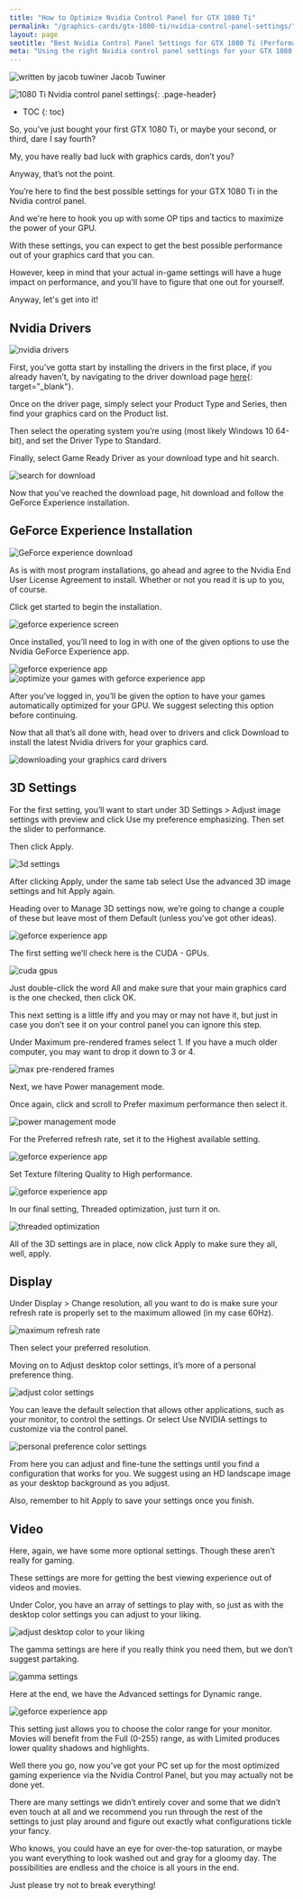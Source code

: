 ```yaml
---
title: "How to Optimize Nvidia Control Panel for GTX 1080 Ti" 
permalink: "/graphics-cards/gtx-1080-ti/nvidia-control-panel-settings/"
layout: page
seotitle: "Best Nvidia Control Panel Settings for GTX 1080 Ti (Performance)" 
meta: "Using the right Nvidia control panel settings for your GTX 1080 Ti is going to make or break your experience. We're going to show you how to optimize them for performance!"
---
```


<div class="author-line">
	<img class="author-image" alt="written by jacob tuwiner" src="/img/profile/close.jpg" />
	<span>Jacob Tuwiner</span>
</div>

![1080 Ti Nvidia control panel settings](/img/header/1080ti-control-panel.png){: .page-header}

* TOC 
{: toc}

So, you’ve just bought your first GTX 1080 Ti, or maybe your second, or third, dare I say fourth? 

My, you have really bad luck with graphics cards, don’t you? 

Anyway, that’s not the point. 

You’re here to find the best possible settings for your GTX 1080 Ti in the Nvidia control panel. 

And we're here to hook you up with some OP tips and tactics to maximize the power of your GPU. 

With these settings, you can expect to get the best possible performance out of your graphics card that you can. 

However, keep in mind that your actual in-game settings will have a huge impact on performance, and you'll have to figure that one out for yourself. 

Anyway, let's get into it! 

## Nvidia Drivers

<img class="lazyload img-center" data-src="/img/gpu/1080ti/control-panel/Image17.jpg" alt="nvidia drivers" />

First, you’ve gotta start by installing the drivers in the first place, if you already haven’t, by navigating to the driver download page [here](https://www.nvidia.com/Download/index.aspx?lang=en-us){: target="_blank"}.

Once on the driver page, simply select your Product Type and Series, then find your graphics card on the Product list.

Then select the operating system you’re using (most likely Windows 10 64-bit), and set the Driver Type to Standard.

Finally, select Game Ready Driver as your download type and hit search.

<img class="lazyload img-center" data-src="/img/gpu/1080ti/control-panel/Image18.jpg" alt="search for download" />

Now that you’ve reached the download page, hit download and follow the GeForce Experience installation.

## GeForce Experience Installation

<img class="lazyload img-center" data-src="/img/gpu/1080ti/control-panel/Image19.JPG" alt="GeForce experience download" />

As is with most program installations, go ahead and agree to the Nvidia End User License Agreement to install. Whether or not you read it is up to you, of course.

Click get started to begin the installation.

<img class="lazyload img-center" data-src="/img/gpu/1080ti/control-panel/Image20.JPG" alt="geforce experience screen" />

Once installed, you’ll need to log in with one of the given options to use the Nvidia GeForce Experience app.

<img class="lazyload img-center" data-src="/img/gpu/1080ti/control-panel/Image21.JPG" alt="geforce experience app" />

<img class="lazyload img-center" data-src="/img/gpu/1080ti/control-panel/Image22.JPG" alt="optimize your games with geforce experience app" />


After you’ve logged in, you’ll be given the option to have your games automatically optimized for your GPU. We suggest selecting this option before continuing.

Now that all that’s all done with, head over to drivers and click Download to install the latest Nvidia drivers for your graphics card.

<img class="lazyload img-center" data-src="/img/gpu/1080ti/control-panel/Image23.JPG" alt="downloading your graphics card drivers" />

## 3D Settings

For the first setting, you’ll want to start under 3D Settings > Adjust image settings with preview and click Use my preference emphasizing. Then set the slider to performance.

Then click Apply.

<img class="lazyload img-center" data-src="/img/gpu/1080ti/control-panel/Image1.JPG" alt="3d settings" />

After clicking Apply, under the same tab select Use the advanced 3D image settings and hit Apply again.

Heading over to Manage 3D settings now, we’re going to change a couple of these but leave most of them Default (unless you’ve got other ideas).

<img class="lazyload img-center" data-src="/img/gpu/1080ti/control-panel/Image3.JPG" alt="geforce experience app" />

The first setting we’ll check here is the CUDA - GPUs.

<img class="lazyload img-center" data-src="/img/gpu/1080ti/control-panel/Image4.JPG" alt="cuda gpus" />

Just double-click the word All and make sure that your main graphics card is the one checked, then click OK.

This next setting is a little iffy and you may or may not have it, but just in case you don’t see it on your control panel you can ignore this step.

Under Maximum pre-rendered frames select 1. If you have a much older computer, you may want to drop it down to 3 or 4.

<img class="lazyload img-center" data-src="/img/gpu/1080ti/control-panel/Image5.JPG" alt="max pre-rendered frames" />

Next, we have Power management mode.

Once again, click and scroll to Prefer maximum performance then select it.

<img class="lazyload img-center" data-src="/img/gpu/1080ti/control-panel/Image6.JPG" alt="power management mode" />

For the Preferred refresh rate, set it to the Highest available setting.

<img class="lazyload img-center" data-src="/img/gpu/1080ti/control-panel/Image7.JPG" alt="geforce experience app" />

Set Texture filtering Quality to High performance.

<img class="lazyload img-center" data-src="/img/gpu/1080ti/control-panel/Image8.JPG" alt="geforce experience app" />

In our final setting, Threaded optimization, just turn it on.

<img class="lazyload img-center" data-src="/img/gpu/1080ti/control-panel/Image9.JPG" alt="threaded optimization" />

All of the 3D settings are in place, now click Apply to make sure they all, well, apply.

## Display

Under Display > Change resolution, all you want to do is make sure your refresh rate is properly set to the maximum allowed (in my case 60Hz).

<img class="lazyload img-center" data-src="/img/gpu/1080ti/control-panel/Image11.JPG" alt="maximum refresh rate" />

Then select your preferred resolution.

Moving on to Adjust desktop color settings, it’s more of a personal preference thing.

<img class="lazyload img-center" data-src="/img/gpu/1080ti/control-panel/Image12.jpg" alt="adjust color settings" />

You can leave the default selection that allows other applications, such as your monitor, to control the settings. Or select Use NVIDIA settings to customize via the control panel.

<img class="lazyload img-center" data-src="/img/gpu/1080ti/control-panel/Image13.jpg" alt="personal preference color settings" />

From here you can adjust and fine-tune the settings until you find a configuration that works for you. We suggest using an HD landscape image as your desktop background as you adjust.

Also, remember to hit Apply to save your settings once you finish.

## Video

Here, again, we have some more optional settings. Though these aren’t really for gaming.

These settings are more for getting the best viewing experience out of videos and movies.

Under Color, you have an array of settings to play with, so just as with the desktop color settings you can adjust to your liking.

<img class="lazyload img-center" data-src="/img/gpu/1080ti/control-panel/Image14.jpg" alt="adjust desktop color to your liking" />

The gamma settings are here if you really think you need them, but we don’t suggest partaking.

<img class="lazyload img-center" data-src="/img/gpu/1080ti/control-panel/Image15.jpg" alt="gamma settings" />

Here at the end, we have the Advanced settings for Dynamic range.

<img class="lazyload img-center" data-src="/img/gpu/1080ti/control-panel/Image16.jpg" alt="geforce experience app" />

This setting just allows you to choose the color range for your monitor. Movies will benefit from the Full (0-255) range, as with Limited produces lower quality shadows and highlights.

Well there you go, now you’ve got your PC set up for the most optimized gaming experience via the Nvidia Control Panel, but you may actually not be done yet.

There are many settings we didn’t entirely cover and some that we didn’t even touch at all and we recommend you run through the rest of the settings to just play around and figure out exactly what configurations tickle your fancy.

Who knows, you could have an eye for over-the-top saturation, or maybe you want everything to look washed out and gray for a gloomy day. The possibilities are endless and the choice is all yours in the end.

Just please try not to break everything!
